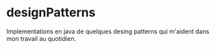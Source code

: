 # designPatterns
Implementations en java de quelques desing patterns qui m'aident dans mon travail au quotidien.

